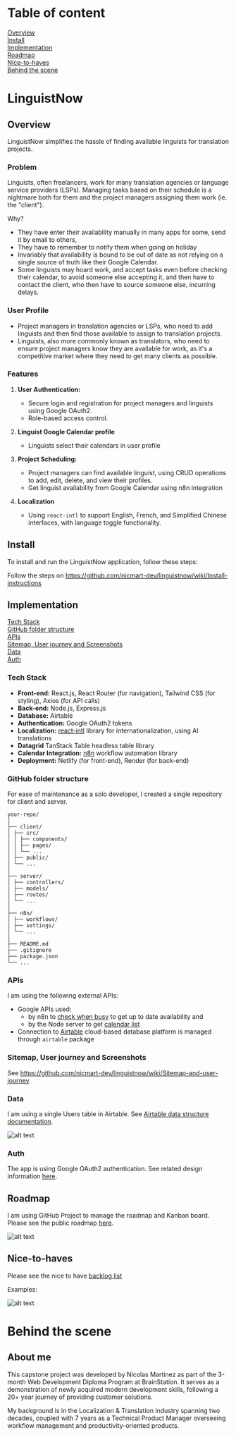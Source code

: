 # Table of content

[Overview](#overview)<br>
[Install](#install)<br>
[Implementation](#implementation)<br>
[Roadmap](#roadmap)<br>
[Nice-to-haves](#nice-to-haves)<br>
[Behind the scene](#behind-the-scene)

# LinguistNow

## Overview

LinguistNow simplifies the hassle of finding available linguists for translation projects.

### Problem

Linguists, often freelancers, work for many translation agencies or language service providers (LSPs). Managing tasks based on their schedule is a nightmare both for them and the project managers assigning them work (ie. the "client").

Why?

- They have enter their availability manually in many apps for some, send it by email to others,
- They have to remember to notify them when going on holiday
- Invariably that availability is bound to be out of date as not relying on a single source of truth like their Google Calendar.
- Some linguists may hoard work, and accept tasks even before checking their calendar, to avoid someone else accepting it, and then have to contact the client, who then have to source someone else, incurring delays.

### User Profile

- Project managers in translation agencies or LSPs, who need to add linguists and then find those available to assign to translation projects.
- Linguists, also more commonly known as translators, who need to ensure project managers know they are available for work, as it's a competitive market where they need to get many clients as possible.

### Features

1. **User Authentication:**

   - Secure login and registration for project managers and linguists using Google OAuth2.
   - Role-based access control.

2. **Linguist Google Calendar profile**

   - Linguists select their calendars in user profile

3. **Project Scheduling:**

   - Project managers can find available linguist, using CRUD operations to add, edit, delete, and view their profiles.
   - Get linguist availability from Google Calendar using n8n integration

4. **Localization**
   - Using `react-intl` to support English, French, and Simplified Chinese interfaces, with language toggle functionality.

## Install

To install and run the LinguistNow application, follow these steps:

Follow the steps on https://github.com/nicmart-dev/linguistnow/wiki/Install-instructions

## Implementation

[Tech Stack](#tech-stack)<br>
[GitHub folder structure](#github-folder-structure)<br>
[APIs](#apis)<br>
[Sitemap, User journey and Screenshots](#sitemap-user-journey-and-screenshots)<br>
[Data](#data)<br>
[Auth](#auth)

### Tech Stack

- **Front-end:** React.js, React Router (for navigation), Tailwind CSS (for styling), Axios (for API calls)
- **Back-end:** Node.js, Express.js
- **Database:** Airtable
- **Authentication:** Google OAuth2 tokens
- **Localization:** [react-intl](https://www.npmjs.com/package/react-intl) library for internationalization, using AI translations
- **Datagrid** TanStack Table headless table library
- **Calendar Integration:** [n8n](https://www.npmjs.com/package/n8n) workflow automation library
- **Deployment:** Netlify (for front-end), Render (for back-end)

### GitHub folder structure

For ease of maintenance as a solo developer, I created a single repository for client and server.

```
your-repo/
│
├── client/
│ ├── src/
│ │ ├── components/
│ │ ├── pages/
│ │ └── ...
│ ├── public/
│ └── ...
│
├── server/
│ ├── controllers/
│ ├── models/
│ ├── routes/
│ └── ...
│
├── n8n/
│ ├── workflows/
│ ├── settings/
│ └── ...
│
├── README.md
├── .gitignore
├── package.json
└── ...
```

### APIs

I am using the following external APIs:

- Google APIs used:
  - by n8n to [check when busy](https://github.com/nicmart-dev/linguistnow/wiki/n8n-workflow-integration#check-when-busy) to get up to date availability and
  - by the Node server to get [calendar list](https://github.com/nicmart-dev/linguistnow/wiki/Integration-of-Google-Calendar-API)
- Connection to [Airtable](https://github.com/nicmart-dev/linguistnow/wiki/Store-user-data-in-Airtable) cloud-based database platform is managed through `airtable` package

### Sitemap, User journey and Screenshots

See https://github.com/nicmart-dev/linguistnow/wiki/Sitemap-and-user-journey

### Data

I am using a single Users table in Airtable. See [Airtable data structure documentation](https://github.com/nicmart-dev/linguistnow/wiki/Store-user-data-in-Airtable#airtable-data-structure).

![alt text](./readme_images/airtable.png)

### Auth

The app is using Google OAuth2 authentication. See related design information [here](https://github.com/nicmart-dev/linguistnow/wiki/Google-Authentication).

## Roadmap

I am using GitHub Project to manage the roadmap and Kanban board.
Please see the public roadmap [here](https://github.com/users/nicmart-dev/projects/1/views/6).

![alt text](./readme_images/roadmap.png)

## Nice-to-haves

Please see the nice to have [backlog list](https://github.com/users/nicmart-dev/projects/1/views/8)

Examples:

![alt text](./readme_images/nice-to-have.png)

# Behind the scene

## About me

This capstone project was developed by Nicolas Martinez as part of the 3-month Web Development Diploma Program at BrainStation.
It serves as a demonstration of newly acquired modern development skills, following a 20+ year journey of providing customer solutions.

My background is in the Localization & Translation industry spanning two decades, coupled with 7 years as a Technical Product Manager overseeing workflow management and productivity-oriented products.
